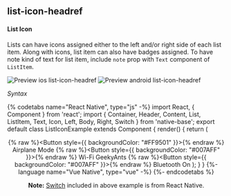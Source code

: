 ## list-icon-headref
#### List Icon

Lists can have icons assigned either to the left and/or right side of each list item.
Along with icons, list item can also have badges assigned.
To have note kind of text for list item, include <code>note</code> prop with <code>Text</code> component of <code>ListItem</code>.

![Preview ios list-icon-headref](https://github.com/GeekyAnts/NativeBase-KitchenSink/raw/v2.6.1/screenshots/ios/list-icon.png)
![Preview android list-icon-headref](https://github.com/GeekyAnts/NativeBase-KitchenSink/raw/v2.6.1/screenshots/android/list-icon.png)

*Syntax*

{% codetabs name="React Native", type="js" -%}
import React, { Component } from 'react';
import { Container, Header, Content, List, ListItem, Text, Icon, Left, Body, Right, Switch } from 'native-base';
export default class ListIconExample extends Component {
  render() {
    return (
      <Container>
        <Header />
        <Content>
          <ListItem icon>
            <Left>
              {% raw %}<Button style={{ backgroundColor: "#FF9501" }}>{% endraw %}
                <Icon active name="airplane" />
              </Button>
            </Left>
            <Body>
              <Text>Airplane Mode</Text>
            </Body>
            <Right>
              <Switch value={false} />
            </Right>
          </ListItem>
          <ListItem icon>
            <Left>
              {% raw %}<Button style={{ backgroundColor: "#007AFF" }}>{% endraw %}
                <Icon active name="wifi" />
              </Button>
            </Left>
            <Body>
              <Text>Wi-Fi</Text>
            </Body>
            <Right>
              <Text>GeekyAnts</Text>
              <Icon active name="arrow-forward" />
            </Right>
          </ListItem>
          <ListItem icon>
            <Left>
              {% raw %}<Button style={{ backgroundColor: "#007AFF" }}>{% endraw %}
                <Icon active name="bluetooth" />
              </Button>
            </Left>
            <Body>
              <Text>Bluetooth</Text>
            </Body>
            <Right>
              <Text>On</Text>
              <Icon active name="arrow-forward" />
            </Right>
          </ListItem>
        </Content>
      </Container>
    );
  }
}
{%- language name="Vue Native", type="vue" -%}
<template>
  <nb-container>
    <nb-header />
    <nb-content>
      <nb-list-item icon>
        <nb-left>
          <nb-button :style="{ backgroundColor: '#FF9501' }">
            <nb-icon active name="plane" />
          </nb-button>
        </nb-left>
        <nb-body>
          <nb-text>Airplane Mode</nb-Text>
        </nb-body>
        <nb-right>
          <nb-switch :value="false" />
      </nb-right>
    </nb-list-item>
      <nb-list-item icon>
        <nb-left>
          <nb-button :style="{ backgroundColor: '#007AFF' }">
            <nb-icon active name="wifi" />
          </nb-button>
        </nb-left>
        <nb-body>
          <nb-text>Wi-Fi</nb-text>
        </nb-body>
        <nb-right>
          <nb-text>GeekyAnts</nb-text>
          <nb-icon active name="arrow-forward" />
        </nb-right>
      </nb-list-item>
      <nb-list-item icon>
        <nb-left>
          <nb-button :style="{ backgroundColor: '#007AFF' }">
            <nb-icon active name="bluetooth" />
          </nb-button>
        </nb-left>
        <nb-body>
          <nb-text>Bluetooth</nb-text>
        </nb-body>
        <nb-right>
          <nb-text>On</nb-text>
          <nb-icon active name="arrow-forward" />
        </nb-right>
      </nb-list-item>
    </nb-content>
  </nb-container>
</template>
{%- endcodetabs %}
<br />



**Note:** [Switch](http://facebook.github.io/react-native/docs/switch.html) included in above example is from React Native.
